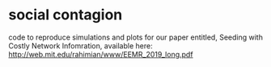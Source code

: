 # social contagion

code to reproduce simulations and plots for our paper entitled, Seeding with Costly Network Infomration, available here: http://web.mit.edu/rahimian/www/EEMR_2019_long.pdf
